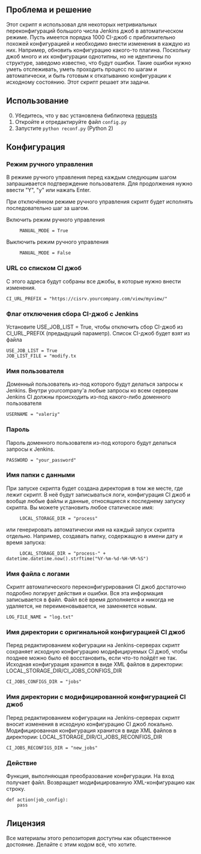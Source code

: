 ## Проблема и решение

Этот скрипт я использовал для некоторых нетривиальных переконфигураций 
большого числа Jenkins джоб в автоматическом режиме. Пусть имеется порядка 1000
CI-джоб с приблизительно похожей конфигурацией и необходимо внести изменения в 
каждую из них. Например, обновить конфигурацию какого-то плагина. Поскольку 
джоб много и их конфигурации однотипны, но не идентичны по структуре, заведомо 
известно, что будут ошибки. Такие ошибки нужно уметь отслеживать, уметь 
проходить процесс по шагам и автоматически, и быть готовым к откатыванию 
конфигурации к исходному состоянию. Этот скрипт решает эти задачи.
	
## Использование

 0. Убедитесь, что у вас установлена библиотека [requests](http://docs.python-requests.org/en/master/)
 1. Откройте и отредактируйте файл `config.py`
 2. Запустите `python reconf.py` (Python 2)
 
## Конфигурация

### Режим ручного управления

В режиме ручного управления перед каждым следующим шагом запрашивается 
подтверждение пользователя. Для продолжения нужно ввести "Y", "y" или 
нажать Enter.

При отключённом режиме ручного управления скрипт будет исполнять 
последовательно шаг за шагом. 
 
Включить режим ручного управления

```
     MANUAL_MODE = True
```

Выключить режим ручного управления

```
     MANUAL_MODE = False
```

### URL со списком CI джоб

С этого адреса будут собраны все джобы, в которые нужно внести изменения.

```
CI_URL_PREFIX = "https://cisrv.yourcompany.com/view/myview/"
```

### Флаг отключения сбора CI-джоб с Jenkins

Установите USE_JOB_LIST = True, чтобы отключить сбор CI-джоб из CI_URL_PREFIX
(предыдущий параметр). Список CI-джоб будет взят из файла

```
USE_JOB_LIST = True
JOB_LIST_FILE = "modify.tx
```

### Имя пользователя

Доменный пользователь из-под которого будут делаться запросы к Jenkins. 
Внутри yourcompany'а любые запросы ко всем серверам Jenkins CI должны 
происходить из-под какого-либо доменного пользователя

```
USERNAME = "valeriy"
```

### Пароль

Пароль доменного пользователя из-под которого будут делаться запросы к Jenkins.

```
PASSWORD = "your_password"
```

### Имя папки с данными

При запуске скрипта будет создана директория в том же месте, где лежит 
скрипт. В неё будут записываться логи, конфигурация CI джоб и вообще любые 
файлы и данные, относящиеся к последнему запуску скрипта. Вы можете 
установить любое статическое имя:

```
     LOCAL_STORAGE_DIR = "process"
```

или генерировать автоматически имя на каждый запуск скрипта отдельно. 
Например, создавать папку, содержащую в имени дату и время запуска:

```     
     LOCAL_STORAGE_DIR = "process-" + datetime.datetime.now().strftime("%Y-%m-%d-%H-%M-%S")
```

### Имя файла с логами

Скрипт автоматического переконфигурирования CI джоб достаточно подробно 
логирует действия и ошибки. Вся эта информация записывается в файл. Файл 
всё время дополняется и никогда не удаляется, не переименовывается, не 
заменяется новым. 

```
LOG_FILE_NAME = "log.txt"
```

### Имя директории с оригинальной конфигурацией CI джоб

Перед редактированием кофигурации на Jenkins-серверах скрипт сохраняет 
исходную конфигурацию модифицируемых CI джоб, чтобы позднее можно было её 
восстановить, если что-то пойдёт не так. Исходная конфигурация хранится в
виде XML файлов в директории: LOCAL_STORAGE_DIR/CI_JOBS_CONFIGS_DIR

```
CI_JOBS_CONFIGS_DIR = "jobs"
```

### Имя директории с модифицированной конфигурацией CI джоб

Перед редактированием кофигурации на Jenkins-серверах скрипт вносит 
изменения в исходную конфигурацию CI джоб локально. Модифицированная 
конфигурация хранится в виде XML файлов в директории: LOCAL_STORAGE_DIR/CI_JOBS_RECONFIGS_DIR

```
CI_JOBS_RECONFIGS_DIR = "new_jobs"
```

### Действие

Функция, выполняющая преобразование конфигурации. На вход получает файл.
Возвращает модифицированную XML-конфигурацию как строку.

```
def action(job_config):
    pass
```

## Лицензия

Все материалы этого репозитория доступны как общественное достояние. Делайте с
этим кодом всё, что хотите.

